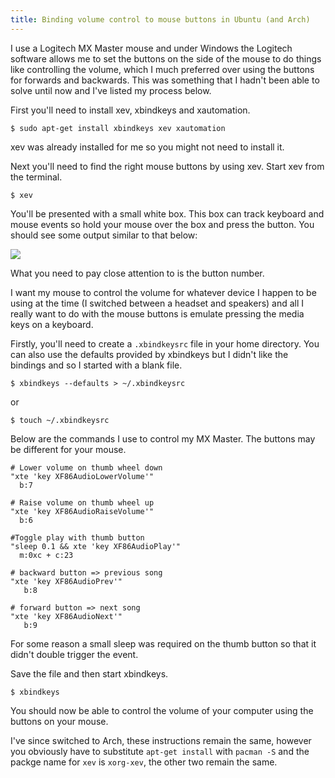 ```yaml
---
title: Binding volume control to mouse buttons in Ubuntu (and Arch)
---
```


I use a Logitech MX Master mouse and under Windows the Logitech software allows me to set the buttons on the side of the mouse to do things like controlling the volume, which I much preferred over using the buttons for forwards and backwards. This was something that I hadn't been able to solve until now and I've listed my process below.

First you'll need to install xev, xbindkeys and xautomation.

```
$ sudo apt-get install xbindkeys xev xautomation
```

xev was already installed for me so you might not need to install it.

Next you'll need to find the right mouse buttons by using xev. Start xev from the terminal.

```
$ xev
```

You'll be presented with a small white box.  This box can track keyboard and mouse events so hold your mouse over the box and press the button. You should see some output similar to that below:

![](/img/screenshots/Selection_009.png)

What you need to pay close attention to is the button number.

I want my mouse to control the volume for whatever device I happen to be using at the time (I switched between a headset and speakers) and all I really want to do with the mouse buttons is emulate pressing the media keys on a keyboard.

Firstly, you'll need to create a `.xbindkeysrc` file in your home directory. You can also use the defaults provided by xbindkeys but I didn't like the bindings and so I started with a blank file.

```
$ xbindkeys --defaults > ~/.xbindkeysrc
```

or

```
$ touch ~/.xbindkeysrc
```

Below are the commands I use to control my MX Master. The buttons may be different for your mouse.

```
# Lower volume on thumb wheel down
"xte 'key XF86AudioLowerVolume'"
  b:7

# Raise volume on thumb wheel up
"xte 'key XF86AudioRaiseVolume'"
  b:6

#Toggle play with thumb button
"sleep 0.1 && xte 'key XF86AudioPlay'"
  m:0xc + c:23

# backward button => previous song
"xte 'key XF86AudioPrev'"
   b:8

# forward button => next song
"xte 'key XF86AudioNext'"
   b:9
```
For some reason a small sleep was required on the thumb button so that it didn't double trigger the event.

Save the file and then start xbindkeys.

```
$ xbindkeys
```

You should now be able to control the volume of your computer using the buttons on your mouse.


I've since switched to Arch, these instructions remain the same, however you obviously have to substitute `apt-get install` with `pacman -S` and the packge name for `xev` is `xorg-xev`, the other two remain the same.
